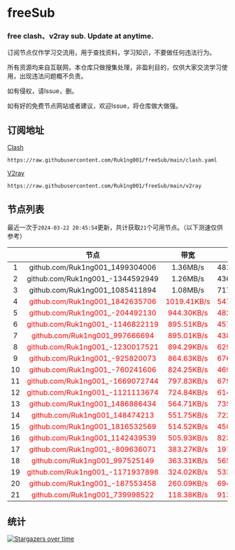 # freeSub
### free clash、v2ray sub. Update at anytime.

订阅节点仅作学习交流用，用于查找资料，学习知识，不要做任何违法行为。

所有资源均来自互联网，本仓库只做搜集处理，非盈利目的，仅供大家交流学习使用，出现违法问题概不负责。

如有侵权，请Issue，删。

如有好的免费节点网站或者建议，欢迎Issue，将仓库做大做强。

## 订阅地址
[Clash](https://raw.githubusercontent.com/Ruk1ng001/freeSub/main/clash.yaml)
```
https://raw.githubusercontent.com/Ruk1ng001/freeSub/main/clash.yaml
```
[V2ray](https://raw.githubusercontent.com/Ruk1ng001/freeSub/main/v2ray)
```
https://raw.githubusercontent.com/Ruk1ng001/freeSub/main/v2ray
```

## 节点列表

最近一次于`2024-03-22 20:45:54`更新，共计获取`21`个可用节点。（以下测速仅供参考）

|  | 节点 | 带宽 | 延迟 |
|:-:|:--:|:--:|:--:|
 | 1 | github.com/Ruk1ng001_1499304006 | 1.36MB/s | 481.00ms |
 | 2 | github.com/Ruk1ng001_-1344592949 | 1.26MB/s | 436.00ms |
 | 3 | github.com/Ruk1ng001_1085411894 | 1.08MB/s | 717.00ms |
 | 4 | <font color=red>github.com/Ruk1ng001_1842635706</font> | <font color=red>1019.41KB/s</font> | <font color=red>547.00ms</font> |
 | 5 | <font color=red>github.com/Ruk1ng001_-204492130</font> | <font color=red>944.30KB/s</font> | <font color=red>482.00ms</font> |
 | 6 | <font color=red>github.com/Ruk1ng001_-1146822119</font> | <font color=red>895.51KB/s</font> | <font color=red>457.00ms</font> |
 | 7 | <font color=red>github.com/Ruk1ng001_997666694</font> | <font color=red>895.01KB/s</font> | <font color=red>438.00ms</font> |
 | 8 | <font color=red>github.com/Ruk1ng001_-1230017521</font> | <font color=red>894.29KB/s</font> | <font color=red>629.00ms</font> |
 | 9 | <font color=red>github.com/Ruk1ng001_-925820073</font> | <font color=red>864.63KB/s</font> | <font color=red>676.00ms</font> |
 | 10 | <font color=red>github.com/Ruk1ng001_-760241606</font> | <font color=red>824.25KB/s</font> | <font color=red>469.00ms</font> |
 | 11 | <font color=red>github.com/Ruk1ng001_-1669072744</font> | <font color=red>797.83KB/s</font> | <font color=red>679.00ms</font> |
 | 12 | <font color=red>github.com/Ruk1ng001_-1121113674</font> | <font color=red>724.84KB/s</font> | <font color=red>614.00ms</font> |
 | 13 | <font color=red>github.com/Ruk1ng001_1486886434</font> | <font color=red>564.71KB/s</font> | <font color=red>735.00ms</font> |
 | 14 | <font color=red>github.com/Ruk1ng001_148474213</font> | <font color=red>551.75KB/s</font> | <font color=red>722.00ms</font> |
 | 15 | <font color=red>github.com/Ruk1ng001_1816532569</font> | <font color=red>514.52KB/s</font> | <font color=red>450.00ms</font> |
 | 16 | <font color=red>github.com/Ruk1ng001_1142439539</font> | <font color=red>505.93KB/s</font> | <font color=red>823.00ms</font> |
 | 17 | <font color=red>github.com/Ruk1ng001_-809636071</font> | <font color=red>383.27KB/s</font> | <font color=red>197.00ms</font> |
 | 18 | <font color=red>github.com/Ruk1ng001_997525149</font> | <font color=red>363.31KB/s</font> | <font color=red>565.00ms</font> |
 | 19 | <font color=red>github.com/Ruk1ng001_-1171937898</font> | <font color=red>324.02KB/s</font> | <font color=red>533.00ms</font> |
 | 20 | <font color=red>github.com/Ruk1ng001_-187553458</font> | <font color=red>260.09KB/s</font> | <font color=red>694.00ms</font> |
 | 21 | <font color=red>github.com/Ruk1ng001_739998522</font> | <font color=red>118.38KB/s</font> | <font color=red>913.00ms</font> |


## 统计

[![Stargazers over time](https://starchart.cc/Ruk1ng001/freeSub.svg)](https://starchart.cc/Ruk1ng001/freeSub)